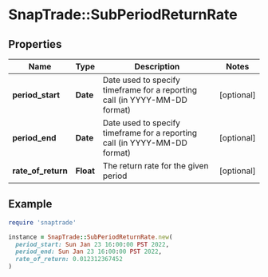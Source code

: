 # SnapTrade::SubPeriodReturnRate

## Properties

| Name | Type | Description | Notes |
| ---- | ---- | ----------- | ----- |
| **period_start** | **Date** | Date used to specify timeframe for a reporting call (in YYYY-MM-DD format) | [optional] |
| **period_end** | **Date** | Date used to specify timeframe for a reporting call (in YYYY-MM-DD format) | [optional] |
| **rate_of_return** | **Float** | The return rate for the given period | [optional] |

## Example

```ruby
require 'snaptrade'

instance = SnapTrade::SubPeriodReturnRate.new(
  period_start: Sun Jan 23 16:00:00 PST 2022,
  period_end: Sun Jan 23 16:00:00 PST 2022,
  rate_of_return: 0.012312367452
)
```

